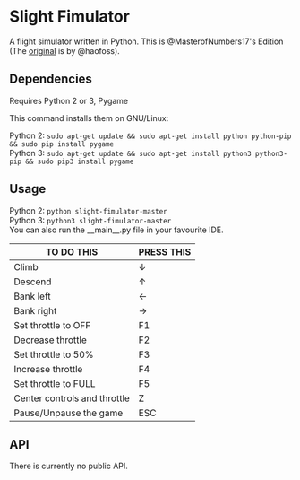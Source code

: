 # Slight Fimulator
A flight simulator written in Python.
This is @MasterofNumbers17's Edition (The [original](https://github.com/haofoss/slight-fimulator) is by @haofoss).

## Dependencies
Requires Python 2 or 3, Pygame

This command installs them on GNU/Linux:

Python 2: `sudo apt-get update && sudo apt-get install python python-pip && sudo pip install pygame`  
Python 3: `sudo apt-get update && sudo apt-get install python3 python3-pip && sudo pip3 install pygame`

## Usage

Python 2: `python slight-fimulator-master`  
Python 3: `python3 slight-fimulator-master`  
You can also run the \_\_main\_\_.py file in your favourite IDE.

| TO DO THIS                   | PRESS THIS     |
|------------------------------|----------------|
| Climb                        | ↓              |
| Descend                      | ↑              |
| Bank left                    | ←              |
| Bank right                   | →              |
| Set throttle to OFF          | F1             |
| Decrease throttle            | F2             |
| Set throttle to 50%          | F3             |
| Increase throttle            | F4             |
| Set throttle to FULL         | F5             |
| Center controls and throttle | Z              |
| Pause/Unpause the game       | ESC            |

## API

There is currently no public API.
